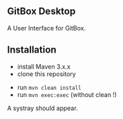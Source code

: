 GitBox Desktop
----------------
A User Interface for GitBox.

Installation
----------------
* install Maven 3.x.x
* clone this repository
- run `mvn clean install`
- run `mvn exec:exec` (without clean !)

A systray should appear.